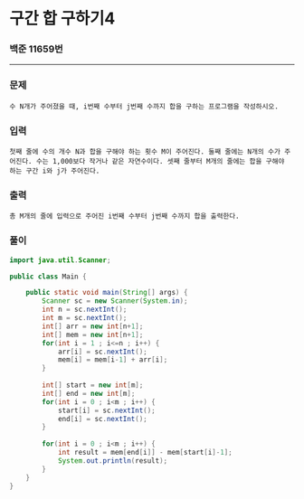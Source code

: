 # 구간 합 구하기4

### 백준 11659번

-------

### 문제

    수 N개가 주어졌을 때, i번째 수부터 j번째 수까지 합을 구하는 프로그램을 작성하시오.

### 입력

    첫째 줄에 수의 개수 N과 합을 구해야 하는 횟수 M이 주어진다. 둘째 줄에는 N개의 수가 주어진다. 수는 1,000보다 작거나 같은 자연수이다. 셋째 줄부터 M개의 줄에는 합을 구해야 하는 구간 i와 j가 주어진다.

### 출력

    총 M개의 줄에 입력으로 주어진 i번째 수부터 j번째 수까지 합을 출력한다.

### 풀이

```java
import java.util.Scanner;

public class Main {

	public static void main(String[] args) {
		Scanner sc = new Scanner(System.in);
		int n = sc.nextInt();
		int m = sc.nextInt();
		int[] arr = new int[n+1];
		int[] mem = new int[n+1];
		for(int i = 1 ; i<=n ; i++) {
			arr[i] = sc.nextInt();
			mem[i] = mem[i-1] + arr[i];
		}
		
		int[] start = new int[m];
		int[] end = new int[m];
		for(int i = 0 ; i<m ; i++) {
			start[i] = sc.nextInt();
			end[i] = sc.nextInt();
		}
		
		for(int i = 0 ; i<m ; i++) {
			int result = mem[end[i]] - mem[start[i]-1];
			System.out.println(result);
		}
	}
}
```